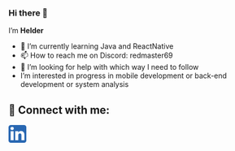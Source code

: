 ### Hi there 👋

I’m **Helder**

- 🌱 I’m currently learning Java and ReactNative
- 📫 How to reach me on Discord: redmaster69
- 🤔 I’m looking for help with which way I need to follow
- I’m interested in progress in mobile development or back-end development or system analysis

## 🤝 Connect with me:

<a href="https://www.linkedin.com/in/helder-júnior/"><img align="left" src="https://raw.githubusercontent.com/deepajarout/deepajarout/main/5296501_linkedin_network_linkedin logo_icon.png" alt="deepa Jarout | LinkedIn" width="35px"/></a>


<!--
- 🔭 I’m currently working on ...
- 🌱 I’m currently learning ...
- 👯 I’m looking to collaborate on ...
- 🤔 I’m looking for help with ...
- 💬 Ask me about ...
- 📫 How to reach me: ...
- 😄 Pronouns: ...
- ⚡ Fun fact: ...
-->

